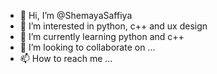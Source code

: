 - 👋 Hi, I’m @ShemayaSaffiya
- 👀 I’m interested in python, c++ and ux design
- 🌱 I’m currently learning python and c++
- 💞️ I’m looking to collaborate on ...
- 📫 How to reach me ...

<!---
ShemayaSaffiya/ShemayaSaffiya is a ✨ special ✨ repository because its `README.md` (this file) appears on your GitHub profile.
You can click the Preview link to take a look at your changes.
--->
